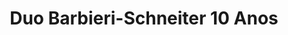 ---
layout: album
title: Duo Barbieri-Schneiter 10 Anos

titulo: Duo Barbieri-Schneiter 10 Anos
artista: Duo Barbieri-Schneiter
ano: 1997
capa: /assets/albuns/duo-barbieri-schneiter-10-anos/duo-barbieri-schneiter-10-anos.jpg
faixas:
- nome: "ANTONIO VIVALDI – Concerto em Ré Maior"
  subfaixas:
  - nome: "Allegro Giusto"
    num: "01"
    tempo: "3:53"
  - nome: "Largo"
    num: "02"
    tempo: "4:04"
  - nome: "Allegro"
    num: "03"
    tempo: "2:06"
- nome: "DOMENICO SCARLATTI"
  subfaixas:
  - nome: "Sonata L.103"
    num: "04"
    tempo: "5:36"
  - nome: "Sonata L.118"
    num: "05"
    tempo: "7:15"
  - nome: "Sonata L.487"
    num: "06"
    tempo: "2:49"
- nome: "LUIS CARLOS BARBIERI – Interiores, Luz e Bel"
  subfaixas:
  - nome: "Interiores"
    num: "07 "
    tempo: "2:37"
    url: /assets/albuns/duo-barbieri-schneiter-10-anos/07-interiores.mp3
  - nome: "Luz"
    num: "08"
    tempo: "2:05"
  - nome: "Bel"
    num: "09"
    tempo: "1:52"
- nome: "FRED SCHNEITER"
  subfaixas:
  - nome: "Fantasia 521 (Homenagem a Ary Barroso)"
    num: "10 "
    tempo: "5:44"
- nome: "ASTRO PIAZZOLLA"
  subfaixas:
  - nome: "Tango del Angel"
    num: "11"
    tempo: "3:33"
  - nome: "La Muerte del Angel"
    num: "12"
    tempo: "2:01" 
---